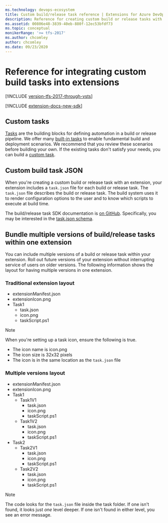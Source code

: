 ```yaml
---
ms.technology: devops-ecosystem
title: Custom build/release task reference | Extensions for Azure DevOps
description: Reference for creating custom build or release tasks with an extension in Azure DevOps or Team Foundation Server (TFS).
ms.assetid: 00806e48-3839-40eb-880f-12ec53bfdf73
ms.topic: conceptual
monikerRange: '>= tfs-2017'
ms.author: chcomley
author: chcomley
ms.date: 09/23/2020
---
```


# Reference for integrating custom build tasks into extensions

[!INCLUDE [version-tfs-2017-through-vsts](../../includes/version-tfs-2017-through-vsts.md)]

[!INCLUDE [extension-docs-new-sdk](../../includes/extension-docs-new-sdk.md)]

## Custom tasks

[Tasks](../../pipelines/process/tasks.md) are the building blocks for defining automation in a build or release pipeline. We offer many [built-in tasks](../../pipelines/tasks/index.md)
to enable fundamental build and deployment scenarios. We recommend that you review these scenarios before building your own. If the existing tasks don't satisfy your needs, you can build a [custom task](add-build-task.md).

## Custom build task JSON

When you're creating a custom build or release task with an extension, your extension includes a `task.json` file for each build or release task.
The `task.json` file describes the build or release task. The build system uses it to render configuration options to the user and to know which scripts to execute at build time.

The build/release task SDK documentation is [on GitHub](https://github.com/Microsoft/azure-pipelines-task-lib).
Specifically, you may be interested in the [task.json schema](https://github.com/Microsoft/azure-pipelines-task-lib/blob/master/tasks.schema.json).

## Bundle multiple versions of build/release tasks within one extension
You can include multiple versions of a build or release task within your extension. Roll out future versions of your extension without interrupting service of users on older versions. The following information shows the layout for having multiple versions in one extension.

### Traditional extension layout

* extensionManifest.json
* extensionIcon.png
* Task1
    * task.json
    * icon.png
    * taskScript.ps1

> [!NOTE]
> When you're setting up a task icon, ensure the following is true.
> - The icon name is icon.png
> - The icon size is 32x32 pixels
> - The icon is in the same location as the `task.json` file

### Multiple versions layout

* extensionManifest.json
* extensionIcon.png
* Task1
    * Task1V1
        * task.json
        * icon.png
        * taskScript.ps1
    * Task1V2
        * task.json
        * icon.png
        * taskScript.ps1    
* Task2
    * Task2V1
        * task.json
        * icon.png
        * taskScript.ps1
    * Task2V2
        * task.json
        * icon.png
        * taskScript.ps1
                    

>[!NOTE]
>The code looks for the `task.json` file inside the task folder. If one isn't found, it looks just *one* level deeper.
>If one isn't found in either level, you see an error message.


